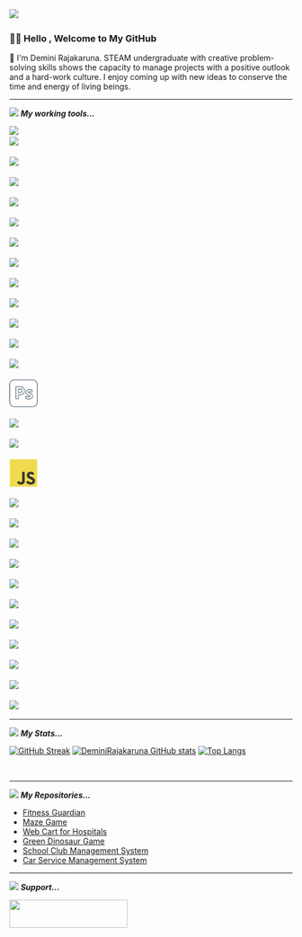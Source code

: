 <!--horizontal divider(gradiant)-->
<img src="https://user-images.githubusercontent.com/73097560/115834477-dbab4500-a447-11eb-908a-139a6edaec5c.gif">


### 👋🏽 Hello , Welcome to My GitHub 


📌 I'm Demini Rajakaruna. STEAM undergraduate with creative problem-solving skills shows the capacity to manage projects with a positive outlook and a hard-work culture. I enjoy coming up with new ideas to
conserve the time and energy of living beings.

<hr>

<img src="https://media.giphy.com/media/iY8CRBdQXODJSCERIr/giphy.gif" width="30px">&nbsp;***My working tools...***
<p align="left">
  

  <code><img height="50" src="https://github.com/Scar1109/skill-icons/blob/main/icons/Python-Dark.svg"></code>
  <code> <img height="50" src="https://www.vectorlogo.zone/logos/java/java-ar21.svg"> </code>
  <code> <img height="50" src="https://github.com/Scar1109/skill-icons/blob/main/icons/AWS-Light.svg"> </code>
  <code> <img height="50" src="https://www.vectorlogo.zone/logos/jupyter/jupyter-ar21.svg"> </code>
  <code> <img height="50" src="https://github.com/Scar1109/skill-icons/blob/main/icons/Arduino.svg"> </code>
  <code> <img height="50" src="https://www.vectorlogo.zone/logos/w3_html5/w3_html5-ar21.svg"> </code>
  <code> <img height="50" src="https://www.vectorlogo.zone/logos/mysql/mysql-ar21.svg"> </code>
  <code> <img height="50" src="https://seaborn.pydata.org/_images/logo-mark-lightbg.svg"> </code>
  <code> <img height="50" src="https://www.vectorlogo.zone/logos/opencv/opencv-icon.svg"> </code>
  <code> <img height="50" src="https://upload.wikimedia.org/wikipedia/commons/thumb/e/ed/Pandas_logo.svg/768px-Pandas_logo.svg.png"> </code>
  <code> <img height="50" src="https://www.vectorlogo.zone/logos/pocoo_flask/pocoo_flask-ar21.svg"> </code>
  <code> <img height="50" src="https://github.com/Scar1109/skill-icons/blob/main/icons/Dart-Light.svg"> </code>
  <code> <img height="50" src="https://www.vectorlogo.zone/logos/numpy/numpy-ar21.svg"> </code>
  <code> <img height="50" src="https://raw.githubusercontent.com/devicons/devicon/master/icons/photoshop/photoshop-line.svg"> </code>
  <code> <img height="50" src="https://www.vectorlogo.zone/logos/reactjs/reactjs-ar21.svg"> </code>
  <code> <img height="50" src="https://images.search.yahoo.com/search/images;_ylt=AwrO_o3W.gxmrgQAgZRXNyoA;_ylu=Y29sbwNncTEEcG9zAzEEdnRpZAMEc2VjA3BpdnM-?p=devops+icon&fr2=piv-web&type=E210US91213G0&fr=mcafee#id=16&iurl=https%3A%2F%2Fwww.vlrtraining.in%2Fwp-content%2Fuploads%2F2020%2F10%2Flogo-devops.png&action=click"> </code>
  <code> <img height="50" src="https://raw.githubusercontent.com/devicons/devicon/master/icons/javascript/javascript-original.svg"> </code>
  <code> <img height="50" src="https://www.vectorlogo.zone/logos/netlifyapp_watercss/netlifyapp_watercss-ar21.svg"> </code>
  <code> <img height="50" src="https://seeklogo.com/images/S/scikit-learn-logo-8766D07E2E-seeklogo.com.png"> </code>
  <code> <img height="50" src="https://www.vectorlogo.zone/logos/tensorflow/tensorflow-ar21.svg"> </code>
  <code> <img height="50" src="https://github.com/Scar1109/skill-icons/blob/main/icons/Figma-Dark.svg"> </code>
  <code> <img height="50" src="https://github.com/Scar1109/skill-icons/blob/main/icons/Flutter-Light.svg"> </code>
  <code> <img height="50" src="https://github.com/Scar1109/skill-icons/blob/main/icons/PHP-Dark.svg"> </code>
  <code> <img height="50" src="https://github.com/Scar1109/skill-icons/blob/main/icons/R-Dark.svg"> </code>
  <code> <img height="50" src="https://upload.wikimedia.org/wikipedia/commons/2/21/Matlab_Logo.png"> </code>
  <code> <img height="50" src="https://www.vectorlogo.zone/logos/apache_hadoop/apache_hadoop-icon.svg"> </code>
  <code> <img height="50" src="https://www.makesoft.es/wp-content/uploads/2015/10/Microsoft_Power_BI.jpg"> </code>
  <code> <img height="50" src="https://colab.research.google.com/img/colab_favicon_256px.png"> </code>
 
  <hr>

<img src="https://media.giphy.com/media/iY8CRBdQXODJSCERIr/giphy.gif" width="30px">&nbsp;***My Stats...***
<p align="left">


[![GitHub Streak](https://github-readme-streak-stats.herokuapp.com?user=DeminiRajakaruna&theme=algolia&date_format=M%20j%5B%2C%20Y%5D)](https://git.io/streak-stats) [![DeminiRajakaruna GitHub stats](https://github-readme-stats.vercel.app/api?username=DeminiRajakaruna&theme=algolia)](https://github.com/DeminiRajakaruna/github-readme-stats) [![Top Langs](https://github-readme-stats.vercel.app/api/top-langs/?username=DeminiRajakaruna&theme=algolia)](https://github.com/DeminiRajakaruna/github-readme-stats) 

<br>  
<hr>

<img src="https://media.giphy.com/media/iY8CRBdQXODJSCERIr/giphy.gif" width="30px">&nbsp;***My Repositories...***
<p align="left">


 * [Fitness Guardian]()
 * [Maze Game]()
 * [Web Cart for Hospitals]()
 * [Green Dinosaur Game]()
 * [School Club Management System]()
 * [Car Service Management System]()

<hr>


<img src="https://media.giphy.com/media/iY8CRBdQXODJSCERIr/giphy.gif" width="30px">&nbsp;***Support...***
<p align="left">

  
<p align="center"><a href="https://www.buymeacoffee.com/"> <img align="left" src="https://cdn.buymeacoffee.com/buttons/v2/default-yellow.png" height="50" width="210" alt="" /></a></p>


